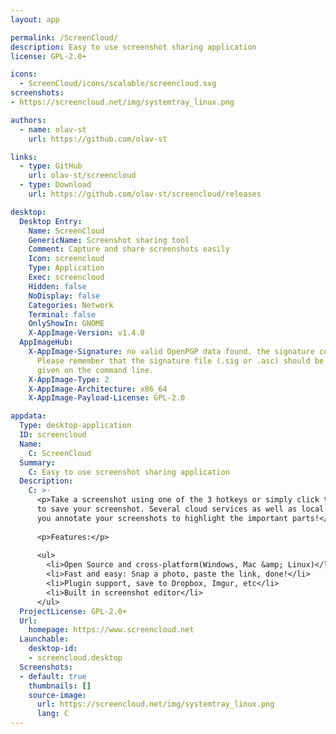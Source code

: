 ```yaml
---
layout: app

permalink: /ScreenCloud/
description: Easy to use screenshot sharing application
license: GPL-2.0+

icons:
  - ScreenCloud/icons/scalable/screencloud.svg
screenshots:
- https://screencloud.net/img/systemtray_linux.png

authors:
  - name: olav-st
    url: https://github.com/olav-st

links:
  - type: GitHub
    url: olav-st/screencloud
  - type: Download
    url: https://github.com/olav-st/screencloud/releases

desktop:
  Desktop Entry:
    Name: ScreenCloud
    GenericName: Screenshot sharing tool
    Comment: Capture and share screenshots easily
    Icon: screencloud
    Type: Application
    Exec: screencloud
    Hidden: false
    NoDisplay: false
    Categories: Network
    Terminal: false
    OnlyShowIn: GNOME
    X-AppImage-Version: v1.4.0
  AppImageHub:
    X-AppImage-Signature: no valid OpenPGP data found. the signature could not be verified.
      Please remember that the signature file (.sig or .asc) should be the first file
      given on the command line.
    X-AppImage-Type: 2
    X-AppImage-Architecture: x86_64
    X-AppImage-Payload-License: GPL-2.0

appdata:
  Type: desktop-application
  ID: screencloud
  Name:
    C: ScreenCloud
  Summary:
    C: Easy to use screenshot sharing application
  Description:
    C: >-
      <p>Take a screenshot using one of the 3 hotkeys or simply click the ScreenCloud tray icon. You can choose where you want
      to save your screenshot. Several cloud services as well as local storage is supported. A built-in screenshot editor lets
      you annotate your screenshots to highlight the important parts!</p>
  
      <p>Features:</p>
  
      <ul>
        <li>Open Source and cross-platform(Windows, Mac &amp; Linux)</li>
        <li>Fast and easy: Snap a photo, paste the link, done!</li>
        <li>Plugin support, save to Dropbox, Imgur, etc</li>
        <li>Built in screenshot editor</li>
      </ul>
  ProjectLicense: GPL-2.0+
  Url:
    homepage: https://www.screencloud.net
  Launchable:
    desktop-id:
    - screencloud.desktop
  Screenshots:
  - default: true
    thumbnails: []
    source-image:
      url: https://screencloud.net/img/systemtray_linux.png
      lang: C
---
```

